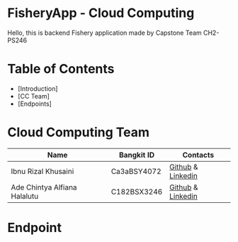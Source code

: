 # FisheryApp - Cloud Computing
Hello, this is backend Fishery application made by Capstone Team CH2-PS246

# Table of Contents
- [Introduction]
- [CC Team]
- [Endpoints]

# Cloud Computing Team

|  Name | Bangkit ID | Contacts |
| ------------ | ------------ | ------------ |
| Ibnu Rizal Khusaini | Ca3aBSY4072	 | [Github]() & [Linkedin]()  |
| Ade Chintya Alfiana Halalutu | C182BSX3246	| [Github]() & [Linkedin]() |


# Endpoint
